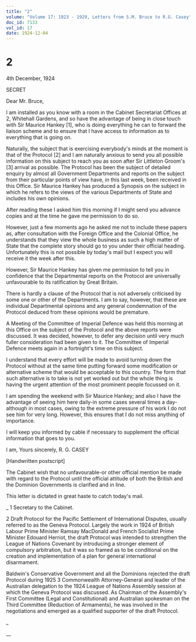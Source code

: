 ```yaml
---
title: "2"
volume: "Volume 17: 1923 - 1929, Letters from S.M. Bruce to R.G. Casey"
doc_id: 7133
vol_id: 17
date: 1924-12-04
---
```


# 2

4th December, 1924

SECRET

Dear Mr. Bruce,

I am installed as you know with a room in the Cabinet Secretariat Offices at 2, Whitehall Gardens, and so have the advantage of being in close touch with Sir Maurice Hankey [1], who is doing everything he can to forward the liaison scheme and to ensure that I have access to information as to everything that is going on.

Naturally, the subject that is exercising everybody's minds at the moment is that of the Protocol [2] and I am naturally anxious to send you all possible information on this subject to reach you as soon after Sir Littleton Groom's [3] arrival as possible. The Protocol has been the subject of detailed enquiry by almost all Government Departments and reports on the subject from their particular points of view have, in this last week, been received in this Office. Sir Maurice Hankey has produced a Synopsis on the subject in which he refers to the views of the various Departments of State and includes his own opinions.

After reading these I asked him this morning if I might send you advance copies and at the time he gave me permission to do so.

However, just a few moments ago he asked me not to include these papers as, after consultation with the Foreign Office and the Colonial Office, he understands that they view the whole business as such a high matter of State that the complete story should go to you under their official heading. Unfortunately this is not possible by today's mail but I expect you will receive it the week after this.

However, Sir Maurice Hankey has given me permission to tell you in confidence that the Departmental reports on the Protocol are universally unfavourable to its ratification by Great Britain.

There is hardly a clause of the Protocol that is not adversely criticised by some one or other of the Departments. I am to say, however, that these are individual Departmental opinions and any general condemnation of the Protocol deduced from these opinions would be premature.

A Meeting of the Committee of Imperial Defence was held this morning at this Office on the subject of the Protocol and the above reports were discussed. It was decided, however, to defer any decision until very much fuller consideration had been given to it. The Committee of Imperial Defence meets again in a fortnight's time on this subject.

I understand that every effort will be made to avoid turning down the Protocol without at the same time putting forward some modification or alternative scheme that would be acceptable to this country. The form that such alternative is to take is not yet worked out but the whole thing is having the urgent attention of the most prominent people focussed on it.

I am spending the weekend with Sir Maurice Hankey; and also I have the advantage of seeing him here daily-in some cases several times a day-although in most cases, owing to the extreme pressure of his work I do not see him for very long. However, this ensures that I do not miss anything of importance.

I will keep you informed by cable if necessary to supplement the official information that goes to you.

I am, Yours sincerely, R. G. CASEY

[Handwritten postscript]

The Cabinet wish that no unfavourable-or other official mention be made with regard to the Protocol until the official attitude of both the British and the Dominion Governments is clarified and in line.

This letter is dictated in great haste to catch today's mail.

_ 1 Secretary to the Cabinet.

2 Draft Protocol for the Pacific Settlement of International Disputes, usually referred to as the Geneva Protocol. Largely the work in 1924 of British Labour Prime Minister Ramsay MacDonald and French Socialist Prime Minister Edouard Herriot, the draft Protocol was intended to strengthen the League of Nations Covenant by introducing a stronger element of compulsory arbitration, but it was so framed as to be conditional on the creation and implementation of a plan for general international disarmament.

Baldwin's Conservative Government and all the Dominions rejected the draft Protocol during 1925 3 Commonwealth Attorney-General and leader of the Australian delegation to the 1924 League of Nations Assembly session at which the Geneva Protocol was discussed. As Chairman of the Assembly's First Committee (Legal and Constitutional) and Australian spokesman on the Third Committee (Reduction of Armaments), he was involved in the negotiations and emerged as a qualified supporter of the draft Protocol.

_

__
